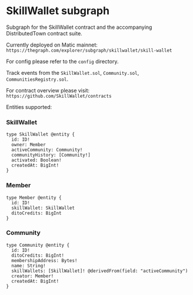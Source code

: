 # SkillWallet subgraph

Subgraph for the SkillWallet contract and the accompanying DistributedTown contract suite.

Currently deployed on Matic mainnet: `https://thegraph.com/explorer/subgraph/skillwallet/skill-wallet`

For config please refer to the `config` directory.

Track events from the `SkillWallet.sol`, `Community.sol`, `CommunitiesRegistry.sol`.

For contract overview please visit: `https://github.com/SkillWallet/contracts`

Entities supported:

### SkillWallet
```
type SkillWallet @entity {
  id: ID!
  owner: Member
  activeCommunity: Community!
  communityHistory: [Community!]
  activated: Boolean!
  createdAt: BigInt!
}
```

### Member
```
type Member @entity {
  id: ID!
  skillWallet: SkillWallet
  ditoCredits: BigInt
}
```


### Community
```
type Community @entity {
  id: ID!
  ditoCredits: BigInt!
  membershipAddress: Bytes!
  name: String!
  skillWallets: [SkillWallet]! @derivedFrom(field: "activeCommunity")
  creator: Member!
  createdAt: BigInt!
}
```